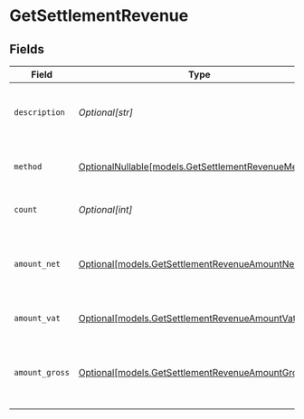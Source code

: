 # GetSettlementRevenue


## Fields

| Field                                                                                            | Type                                                                                             | Required                                                                                         | Description                                                                                      | Example                                                                                          |
| ------------------------------------------------------------------------------------------------ | ------------------------------------------------------------------------------------------------ | ------------------------------------------------------------------------------------------------ | ------------------------------------------------------------------------------------------------ | ------------------------------------------------------------------------------------------------ |
| `description`                                                                                    | *Optional[str]*                                                                                  | :heavy_minus_sign:                                                                               | A description of the revenue subtotal                                                            | Credit card                                                                                      |
| `method`                                                                                         | [OptionalNullable[models.GetSettlementRevenueMethod]](../models/getsettlementrevenuemethod.md)   | :heavy_minus_sign:                                                                               | The payment method, if applicable                                                                | creditcard                                                                                       |
| `count`                                                                                          | *Optional[int]*                                                                                  | :heavy_minus_sign:                                                                               | The number of payments                                                                           | 10                                                                                               |
| `amount_net`                                                                                     | [Optional[models.GetSettlementRevenueAmountNet]](../models/getsettlementrevenueamountnet.md)     | :heavy_minus_sign:                                                                               | The net total of received funds, i.e. excluding VAT                                              |                                                                                                  |
| `amount_vat`                                                                                     | [Optional[models.GetSettlementRevenueAmountVat]](../models/getsettlementrevenueamountvat.md)     | :heavy_minus_sign:                                                                               | The applicable VAT                                                                               |                                                                                                  |
| `amount_gross`                                                                                   | [Optional[models.GetSettlementRevenueAmountGross]](../models/getsettlementrevenueamountgross.md) | :heavy_minus_sign:                                                                               | The gross total of received funds, i.e. including VAT                                            |                                                                                                  |